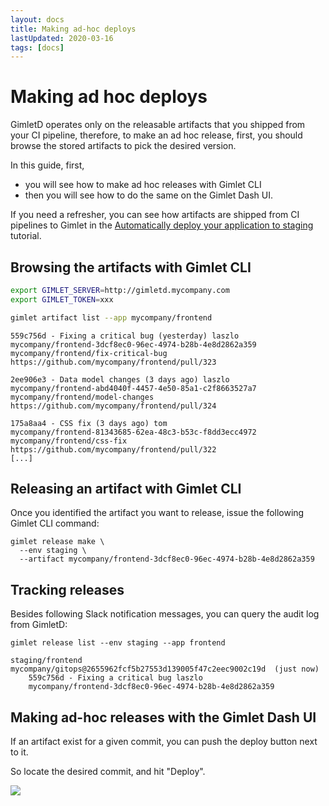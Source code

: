 ```yaml
---
layout: docs
title: Making ad-hoc deploys
lastUpdated: 2020-03-16
tags: [docs]
---
```


# Making ad hoc deploys

GimletD operates only on the releasable artifacts that you shipped from your CI pipeline, therefore, to make an ad hoc release, first, you should browse the stored artifacts to pick the desired version.

In this guide, first, 
- you will see how to make ad hoc releases with Gimlet CLI
- then you will see how to do the same on the Gimlet Dash UI.

If you need a refresher, you can see how artifacts are shipped from CI pipelines to Gimlet in the [Automatically deploy your application to staging](/docs/automatically-deploy-your-application-to-staging) tutorial.

## Browsing the artifacts with Gimlet CLI

```bash
export GIMLET_SERVER=http://gimletd.mycompany.com
export GIMLET_TOKEN=xxx

gimlet artifact list --app mycompany/frontend
```

```
559c756d - Fixing a critical bug (yesterday) laszlo                                                                                  
mycompany/frontend-3dcf8ec0-96ec-4974-b28b-4e8d2862a359 mycompany/frontend/fix-critical-bug                                                 
https://github.com/mycompany/frontend/pull/323

2ee906e3 - Data model changes (3 days ago) laszlo
mycompany/frontend-abd4040f-4457-4e50-85a1-c2f8663527a7 mycompany/frontend/model-changes
https://github.com/mycompany/frontend/pull/324

175a8aa4 - CSS fix (3 days ago) tom
mycompany/frontend-81343685-62ea-48c3-b53c-f8dd3ecc4972 mycompany/frontend/css-fix
https://github.com/mycompany/frontend/pull/322
[...]
```

## Releasing an artifact with Gimlet CLI

Once you identified the artifact you want to release, issue the following Gimlet CLI command:

```
gimlet release make \
  --env staging \
  --artifact mycompany/frontend-3dcf8ec0-96ec-4974-b28b-4e8d2862a359
```

## Tracking releases

Besides following Slack notification messages, you can query the audit log from GimletD:

```
gimlet release list --env staging --app frontend
```

```
staging/frontend mycompany/gitops@2655962fcf5b27553d139005f47c2eec9002c19d  (just now)
    559c756d - Fixing a critical bug laszlo
    mycompany/frontend-3dcf8ec0-96ec-4974-b28b-4e8d2862a359
```

## Making ad-hoc releases with the Gimlet Dash UI

If an artifact exist for a given commit, you can push the deploy button next to it.

So locate the desired commit, and hit "Deploy".

<img src="/deploy.gif" class="w-full md:max-w-4xl mx-auto my-16"/>

